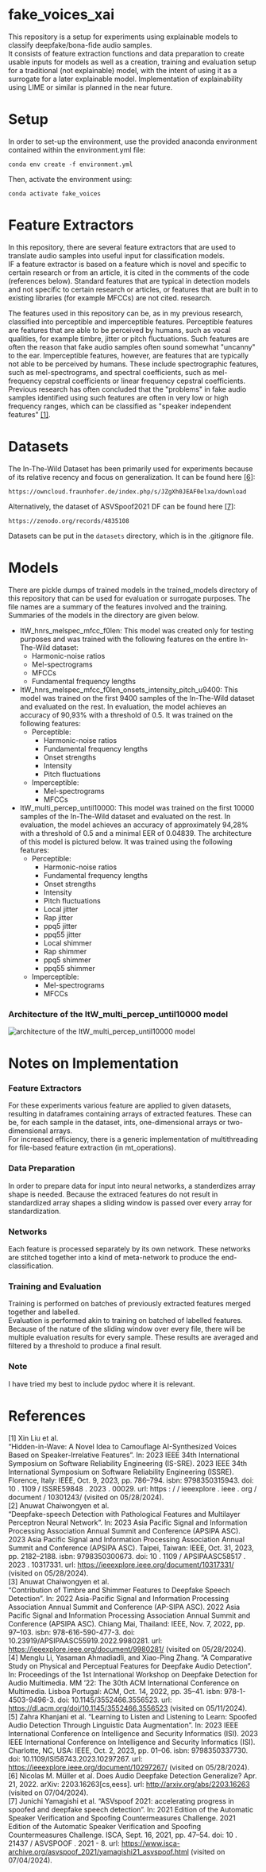 # fake_voices_xai

This repository is a setup for experiments using explainable models to classify deepfake/bona-fide audio samples.  
It consists of feature extraction functions and data preparation to create usable inputs for models as well as
a creation, training and evaluation setup for a traditional (not explainable) model, with the intent of using it as a surrogate for a later explainable model.
Implementation of explainability using LIME or similar is planned in the near future.

# Setup

In order to set-up the environment, use the provided anaconda environment contained within the 
environment.yml file:
```
conda env create -f environment.yml
```
Then, activate the environment using:
```
conda activate fake_voices
```

# Feature Extractors

In this repository, there are several feature extractors that are used to translate audio samples into useful 
input for classification models.  
IF a feature extractor is based on a feature which is novel and specific to certain research or from an article, it is cited in the comments of the code (references below). Standard features that are typical in detection models and not specific to certain research or articles, or features that are built in to existing libraries (for example MFCCs) are not cited.
research.  
  
The features used in this repository can be, as in my previous research, classified into perceptible and imperceptible features. Perceptible features are features that are able to be perceived by humans, such as vocal qualities, for example timbre, jitter or pitch fluctuations. Such features are often the reason that fake audio samples often sound somewhat "uncanny" to the ear. Imperceptible features, however, are features that are typically not able to be perceived by humans. These include spectrographic features, such as mel-spectrograms, and spectral coefficients, such as mel-frequency cepstral coefficients or linear frequency cepstral coefficients. Previous research has often concluded that the "problems" in fake audio samples identified using such features are often in very low or high frequency ranges, which can be classified as "speaker independent features" [[1]](#1).

# Datasets
The In-The-Wild Dataset has been primarily used for experiments because of its relative recency and focus on generalization. It can be found here [[6]](#6):
```
https://owncloud.fraunhofer.de/index.php/s/JZgXh0JEAF0elxa/download
```

Alternatively, the dataset of ASVSpoof2021 DF can be found here [[7]](#7):
```
https://zenodo.org/records/4835108
```
Datasets can be put in the `datasets` directory, which is in the .gitignore file.

# Models
There are pickle dumps of trained models in the trained_models directory of this repository that can be used for evaluation or surrogate purposes. The file names are a summary of the features involved and the training. Summaries of the models in the directory are given below.
- ItW_hnrs_melspec_mfcc_f0len: This model was created only for testing purposes and was trained with the following features on the entire In-The-Wild dataset:
	* Harmonic-noise ratios
	* Mel-spectrograms
	* MFCCs
	* Fundamental frequency lengths
- ItW_hnrs_melspec_mfcc_f0len_onsets_intensity_pitch_u9400: This model was trained on the first 9400 samples of the In-The-Wild dataset and evaluated on the rest. In evaluation, the model achieves an accuracy of 90,93% with a threshold of 0.5. It was trained on the following features:
	- Perceptible:
		* Harmonic-noise ratios
		* Fundamental frequency lengths
		* Onset strengths
		* Intensity
		* Pitch fluctuations
	- Imperceptible:
		* Mel-spectrograms
		* MFCCs
- ItW_multi_percep_until10000: This model was trained on the first 10000 samples of the In-The-Wild dataset and evaluated on the rest. In evaluation, the model achieves an accuracy of approximately 94,28% with a threshold of 0.5 and a minimal EER of 0.04839. The architecture of this model is pictured below. It was trained using the following features:
	- Perceptible:
		* Harmonic-noise ratios
		* Fundamental frequency lengths
		* Onset strengths
		* Intensity
		* Pitch fluctuations
		* Local jitter
		* Rap jitter
		* ppq5 jitter
		* ppq55 jitter
		* Local shimmer
		* Rap shimmer
		* ppq5 shimmer
		* ppq55 shimmer
	- Imperceptible:
		* Mel-spectrograms
		* MFCCs
### Architecture of the ItW_multi_percep_until10000 model
![architecture of the ItW_multi_percep_until10000 model](model_plot.png)

# Notes on Implementation

### Feature Extractors
For these experiments various feature are applied to given datasets, resulting in dataframes containing arrays of extracted features. These can be, for each sample in the dataset, ints, one-dimensional arrays or two-dimensional arrays.  
For increased efficiency, there is a generic implementation of multithreading for file-based feature extraction (in mt_operations).

### Data Preparation
In order to prepare data for input into neural networks, a standerdizes array shape is needed. Because the extraced features do not result in standardized array shapes a sliding window is passed over every array for standardization.  

### Networks
Each feature is processed separately by its own network. These networks are stitched together into a kind of meta-network to produce the end-classification.

### Training and Evaluation
Training is performed on batches of previously extracted features merged together and labelled.  
Evaluation is performed akin to training on batched of labelled features. Because of the nature of the sliding window over every file, there will be multiple evaluation results for every sample. These results are averaged and filtered by a threshold to produce a final result.

### Note
I have tried my best to include pydoc where it is relevant.

# References
<a id="1">[1]</a>
Xin Liu et al.  
“Hidden-in-Wave: A Novel Idea to Camouflage AI-Synthesized Voices Based on Speaker-Irrelative Features”. In: 2023 IEEE 34th International Symposium on Software Reliability Engineering (IS-SRE). 2023 IEEE 34th International Symposium on Software Reliability Engineering (ISSRE). Florence, Italy: IEEE, Oct. 9, 2023, pp. 786–794. isbn: 9798350315943. doi: 10 . 1109 / ISSRE59848 . 2023 . 00029. url: https : / / ieeexplore . ieee . org / document / 10301243/ (visited on 05/28/2024).  
<a id="2">[2]</a>
Anuwat Chaiwongyen et al.  
“Deepfake-speech Detection with Pathological Features and Multilayer Perceptron Neural Network”. In: 2023 Asia Pacific Signal and Information Processing Association Annual Summit and Conference (APSIPA ASC). 2023 Asia Pacific Signal and Information Processing Association Annual Summit and Conference (APSIPA ASC). Taipei, Taiwan: IEEE, Oct. 31, 2023, pp. 2182–2188. isbn: 9798350300673. doi: 10 . 1109 / APSIPAASC58517 . 2023 . 10317331. url: https://ieeexplore.ieee.org/document/10317331/ (visited on 05/28/2024).  
<a id="3">[3]</a>
Anuwat Chaiwongyen et al.  
“Contribution of Timbre and Shimmer Features to Deepfake Speech Detection”. In: 2022 Asia-Pacific Signal and Information Processing Association Annual Summit and Conference (AP-SIPA ASC). 2022 Asia Pacific Signal and Information Processing Association Annual Summit and Conference (APSIPA ASC). Chiang Mai, Thailand: IEEE, Nov. 7, 2022, pp. 97–103. isbn: 978-616-590-477-3. doi: 10.23919/APSIPAASC55919.2022.9980281. url: https://ieeexplore.ieee.org/document/9980281/ (visited on 05/28/2024).  
<a id="4">[4]</a>
Menglu Li, Yasaman Ahmadiadli, and Xiao-Ping Zhang.
“A Comparative Study on Physical and Perceptual Features for Deepfake Audio Detection”. In: Proceedings of the 1st International Workshop on Deepfake Detection for Audio Multimedia. MM ’22: The 30th ACM International Conference on Multimedia. Lisboa Portugal: ACM, Oct. 14, 2022, pp. 35–41. isbn: 978-1-4503-9496-3. doi: 10.1145/3552466.3556523. url: https://dl.acm.org/doi/10.1145/3552466.3556523 (visited on 05/11/2024).  
<a id="5">[5]</a>
Zahra Khanjani et al.
“Learning to Listen and Listening to Learn: Spoofed Audio Detection Through Linguistic Data Augmentation”. In: 2023 IEEE International Conference on Intelligence and Security Informatics (ISI). 2023 IEEE International Conference on Intelligence and Security Informatics (ISI). Charlotte, NC, USA: IEEE, Oct. 2, 2023, pp. 01–06. isbn: 9798350337730. doi: 10.1109/ISI58743.2023.10297267. url: https://ieeexplore.ieee.org/document/10297267/ (visited on 05/28/2024).  
<a id="6">[6]</a>
Nicolas M. Müller et al.
Does Audio Deepfake Detection Generalize? Apr. 21, 2022. arXiv: 2203.16263[cs,eess]. url: http://arxiv.org/abs/2203.16263 (visited on 07/04/2024).  
<a id="7">[7]</a>
Junichi Yamagishi et al.
“ASVspoof 2021: accelerating progress in spoofed and deepfake speech detection”. In: 2021 Edition of the Automatic Speaker Verification and Spoofing Countermeasures Challenge. 2021 Edition of the Automatic Speaker Verification and Spoofing Countermeasures Challenge. ISCA, Sept. 16, 2021, pp. 47–54. doi: 10 . 21437 / ASVSPOOF . 2021 - 8. url: https://www.isca-archive.org/asvspoof_2021/yamagishi21_asvspoof.html (visited on 07/04/2024).  
